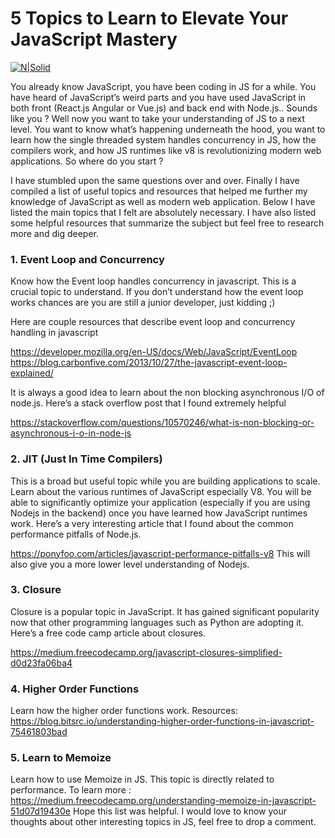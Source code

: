 # 5 Topics to Learn to Elevate Your JavaScript Mastery
[![N|Solid](https://icon-library.net/images/javascript-icon-png/javascript-icon-png-23.jpg)](https://nodesource.com/products/nsolid)

You already know JavaScript, you have been coding in JS for a while. You have heard of JavaScript’s weird parts and you have used JavaScript in both front (React.js Angular or Vue.js) and back end with Node.js.. Sounds like you ? Well now you want to take your understanding of JS to a next level. You want to know what’s happening underneath the hood, you want to learn how the single threaded system handles concurrency in JS, how the compilers work, and how JS runtimes like v8 is revolutionizing modern web applications. So where do you start ?

I have stumbled upon the same questions over and over. Finally I have compiled a list of useful topics and resources that helped me further my knowledge of JavaScript as well as modern web application. Below I have listed the main topics that I felt are absolutely necessary. I have also listed some helpful resources that summarize the subject but feel free to research more and dig deeper.

### 1. Event Loop and Concurrency

Know how the Event loop handles concurrency in javascript. This is a crucial topic to understand. If you don’t understand how the event loop works chances are you are still a junior developer, just kidding ;)

Here are couple resources that describe event loop and concurrency handling in javascript

https://developer.mozilla.org/en-US/docs/Web/JavaScript/EventLoop
https://blog.carbonfive.com/2013/10/27/the-javascript-event-loop-explained/

It is always a good idea to learn about the non blocking asynchronous I/O of node.js. Here’s a stack overflow post that I found extremely helpful

https://stackoverflow.com/questions/10570246/what-is-non-blocking-or-asynchronous-i-o-in-node-js

### 2. JIT (Just In Time Compilers)
This is a broad but useful topic while you are building applications to scale. Learn about the various runtimes of JavaScript especially V8. You will be able to significantly optimize your application (especially if you are using Nodejs in the backend) once you have learned how JavaScript runtimes work. Here’s a very interesting article that I found about the common performance pitfalls of Node.js.

https://ponyfoo.com/articles/javascript-performance-pitfalls-v8
This will also give you a more lower level understanding of Nodejs.

### 3. Closure
Closure is a popular topic in JavaScript. It has gained significant popularity now that other programming languages such as Python are adopting it. Here’s a free code camp article about closures.

https://medium.freecodecamp.org/javascript-closures-simplified-d0d23fa06ba4

### 4. Higher Order Functions

Learn how the higher order functions work.
Resources:
https://blog.bitsrc.io/understanding-higher-order-functions-in-javascript-75461803bad

### 5. Learn to Memoize

Learn how to use Memoize in JS. This topic is directly related to performance.
To learn more :
https://medium.freecodecamp.org/understanding-memoize-in-javascript-51d07d19430e
Hope this list was helpful. I would love to know your thoughts about other interesting topics in JS, feel free to drop a comment.